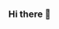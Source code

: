 ### Hi there 👋

<!--
**alyceMarculino/alyceMarculino** is a ✨ _special_ ✨ repository because its `README.md` (this file) appears on your GitHub profile.

Here are some ideas to get you started:

- 🔭 I am currently working with programming.
- 🌱 I'm learning JavaScript, React, Clean Code and how to make functional programming.
